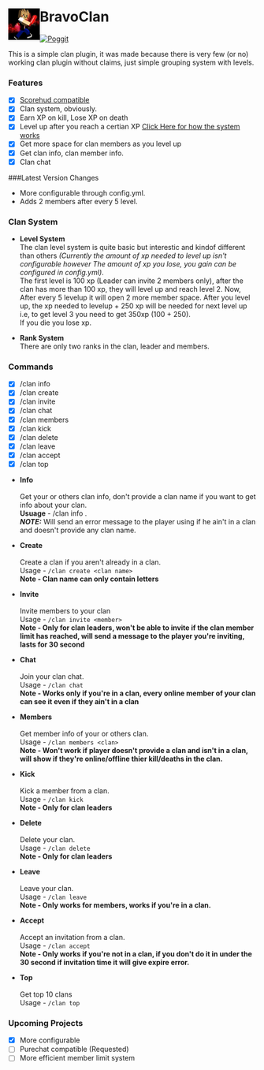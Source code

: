 # BravoClan<img src="https://raw.githubusercontent.com/Itzdvbravo/BravoClan/05b09668a38155ad2eeeb9633c35625459dfc241/1588520980287.jpg" height="64" width="64" align="left"></img>

[![Poggit](https://poggit.pmmp.io/shield.state/BravoClan)](https://poggit.pmmp.io/p/BravoClan)

This is a simple clan plugin, it was made because there is very few (or no) working clan plugin without claims, just simple grouping system with levels.

### Features
- [x] [Scorehud compatible](https://github.com/JackMD/ScoreHud-Addons)
- [x] Clan system, obviously.
- [x] Earn XP on kill, Lose XP on death
- [x] Level up after you reach a certian XP [Click Here for how the system works](https://github.com/Itzdvbravo/BravoClan/blob/master/README.md#clan-system)
- [x] Get more space for clan members as you level up
- [x] Get clan info, clan member info.
- [x] Clan chat

###Latest Version Changes  
- More configurable through config.yml.  
- Adds 2 members after every 5 level.  

### Clan System

- **Level System**  
The clan level system is quite basic but interestic and kindof different than others _(Currently the amount of xp needed to level up isn't configurable however The amount of xp you lose, you gain can be configured in config.yml)_.  
The first level is 100 xp (Leader can invite 2 members only), after the clan has more than 100 xp, they will level up and reach level 2.
Now, After every 5 levelup it will open 2 more member space. After you level up, the xp needed to levelup + 250 xp will be needed for next level up i.e, to get level 3 you need to get 350xp (100 + 250).  
If you die you lose xp.

- **Rank System**  
There are only two ranks in the clan, leader and members.  

### Commands
- [x] /clan info
- [x] /clan create
- [x] /clan invite
- [x] /clan chat
- [x] /clan members
- [x] /clan kick
- [x] /clan delete
- [x] /clan leave
- [x] /clan accept
- [x] /clan top

- **Info**<br>  
Get your or others clan info, don't provide a clan name if you want to get info about your clan.  
**Usuage** - /clan info <clan>.  
***NOTE:*** Will send an error message to the player using if he ain't in a clan and doesn't provide any clan name.  

- **Create**<br>  
Create a clan if you aren't already in a clan.  
Usage - `/clan create <clan name>`  
**Note - Clan name can only contain letters**    

- **Invite**<br>  
Invite members to your clan  
Usage - `/clan invite <member>`  
**Note - Only for clan leaders, won't be able to invite if the clan member limit has reached, will send a message to the player you're inviting, lasts for 30 second**  

- **Chat**<br>  
Join your clan chat.  
Usage - `/clan chat`  
**Note - Works only if you're in a clan, every online member of your clan can see it even if they ain't in a clan**  

- **Members**<br>  
Get member info of your or others clan.  
Usage - `/clan members <clan>`  
**Note - Won't work if player doesn't provide a clan and isn't in a clan, will show if they're online/offline thier kill/deaths in the clan.**  

- **Kick**<br>  
Kick a member from a clan.  
Usage - `/clan kick`  
**Note - Only for clan leaders**  

- **Delete**<br>  
Delete your clan.  
Usage - `/clan delete`  
**Note - Only for clan leaders**  

- **Leave**<br>  
Leave your clan.  
Usage - `/clan leave`  
**Note - Only works for members, works if you're in a clan.**  

- **Accept**<br>  
Accept an invitation from a clan.  
Usage - `/clan accept`  
**Note - Only works if you're not in a clan, if you don't do it in under the 30 second if invitation time it will give expire error.**  

- **Top**<br>   
Get top 10 clans  
Usage - `/clan top`  

### Upcoming Projects
- [x] More configurable
- [ ] Purechat compatible (Requested)
- [ ] More efficient member limit system 
